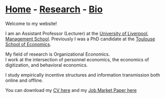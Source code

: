 # [Home](./index.html)  -  [Research](./research.html) - [Bio](./bio.html)

Welcome to my website!

I am an Assistant Professor (Lecturer) at the [University of Liverpool, Management School](https://www.liverpool.ac.uk/management/). 
Previously I was a PhD candidate at the [Toulouse School of Economics](https://www.tse-fr.eu/).

My field of research is Organizational Economics.  
I work at the intersection of personnel economics, the economics of digitization, and behavioral economics.

I study empirically incentive structures and information transmission both online and offline.

You can download my [CV here](./CV082021.pdf) and my [Job Market Paper here](./JMP.pdf) 

